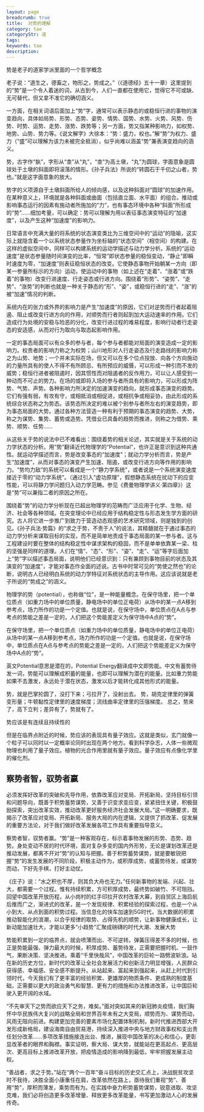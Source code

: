 ```yaml
---
layout: page
breadcrumb: true
title:  对势的理解
category: tao
categoryStr: 道
tags:
keywords: tao
description:
---
```




势是老子的道家学派里面的一个哲学概念

老子说：“道生之，德畜之，物形之，势成之。”（《道德经》五十一章）这里提到的“势”是一个令人着迷的词，从古到今，人们一直都在使用它，觉得它不可或缺、无可替代，但又拿不准它的确切涵义。


一方面，在相关词语后面加上“势”字，通常可以表示静态的或稳恒行进的事物的演变趋向，具体如局势、形势、态势、姿势、情势、国势、水势、火势、风势、伤势、时势、运势、走势、涨势、跌势等；另一方面，势又指某种影响力，如权势、地势、山势、势力等。《说文解字》大徐本：“势：盛力，权也。”解“势”为权力、盛力（“盛”可以理解为该力未被完全抵消），似乎尚难以涵盖“势”兼表演变趋向的涵义。

势，古字作“埶”，字形从“坴”从“丸”，“坴”为高土墩，“丸”为圆球，字面意象是圆球处于土墩的斜面即将滚落的情形。《孙子兵法》所说的“转圆石于千仞之山者，势也。”就是这字面意象的放大。

势字的义项源自于土墩斜面所给人的倾向感，以及这种斜面对“圆球”的加速作用。在某种意义上，环境就是各种斜面或曲面（包括直立面、水平面）的组合。推动或影响事态运行的因素有施动者所施加的“力”，也有事态环境中各种“斜面”所形成的“势”……细加考量，可以确定：势可以理解为用以表征事态演变特征的“加速度”，以及产生这种“加速度”的影响力。

日常语言中充满大量的将系统的状态演变类比为三维空间中的“运动”的隐喻，这实际上就隐含着一个以系统状态参量作为坐标轴的“状态空间”（相空间）的构建。在这样的虚拟空间中，同样可以构建系统的运动学描述与动力学分析。系统的“运动速度”是状态参量随时间演变的比率，“恒常”即状态参量的稳恒变动，“静止”即瞬时速度为零，“加速度”则表征稳恒状态的改变。它使静态事物开始朝某一方向（即某一参量所标示的方向）运动，使运动中的事物（如上述在“走着”、“涨着”或“跌着”的事物）改变行进速度、行走姿态或行进方向。围绕着“形势”、“姿势”、“走势”、“涨势”的判断也就是一种关于静态的“形”、“姿”，或稳恒行进的“走”、“涨”的被“加速”情况的判断。

系统内在的张力或外界的影响力是产生“加速度”的原因，它们对逆势而行者起着阻遏、阻止或改变行进方向的作用，对顺势而行者则起到加大运动速率的作用。它们造成行为处境的安稳与险恶的分化，改变行进过程的难易程度，影响行动者行走姿态的安适感，从而对行为取向与取态起影响作用。

一定的事态局面可以有众多的参与者，每个参与者都能对局面的演变造成一定的影响力。权贵者的影响力称之为权势；山川地形对人行走姿态及行走路线的影响力称之为山势、地势；一个并未实际在场，但又可以在多个位点投放、向各个方向施动的力量所具有的使人不得不有所顾忌、有所预应的威慑，可以形成一种引而不发的威势；稳恒行进者被阻遏时，因其惯性而对阻遏者的反作用力，可以让人感受到一种动而不可止的势力。在场的或即将入场的参与者所具有的影响力，可以形成为阵势、气势、声势。各种影响力所决定的加速演变的趋向，就形成事态演变的趋势。它们有强有弱，有攻有守，或相抵消或相促进，或相抗争或相妥协，由此形成的系统综合状态称之为势态。该势态所决定的难以被个别参与者所左右的演变趋势，即为事态局面的大势。通过各种方法营造一种有利于预期的事态演变的趋势、大势，称之为谋势、集势、蓄势或造势。凭借业已具备的趋势而推进，则称之为借势、乘势、顺势、任势……

从这些关于势的说法中已不难看出：围绕着势的相关论述，其实就是关于系统的动力学状态的分析。用“势”翻译近代物理学的“Potential”，也许正是意识到这种共通性。就运动学描述而言，势是改变事态的“加速度”；就动力学分析而言，势是产生“加速度”，从而对事态的演变产生加速、阻遏，或改变行进方向等作用的影响力。“势均力敌”的系统可以看成是一个“静力学系统”，或者说是一个系统演变速度接近于零的“动力学系统”。（通过引入“虚功原理”，假想静态系统在扰动下的应变性能，可以将静力学问题归入动力学范畴。参见《费曼物理学讲义·第四章》）这是“势”可以兼指二者的原因之所在。

围绕着“势”的动力学分析现在已超出物理学的范畴而广泛应用于化学、生物、经济、社会等各种领域。在突变理论中已经应用于结构稳定性与形态发生学方面的研究。古人将它进一步推广到致力于营造动态观感的艺术研究领域，则是独到的创见。《孙子兵法·势篇》的“求之于势，不责于人”的说法，其精髓就在于通过事态的动力学分析来谋取目标的实现，而不是简单地责成于事态局面的某一参与者。这与工程建设时要在整体的结构稳定性中谋求架构的稳固，而不是单单依靠某一梁、柱的坚强是同样的道理。人们在“情”、“态”、“形”、“姿”、“走”、“运”等字后面加上“势”字以描述事态局面，说明他们已经意识到：只有兼顾到事物目前的状态及其演变的“加速度”，才能对事态作全面的述说。古书中时常可见的“势使之然也”的论断，说明古人已经明白系统的动力学特征对系统状态的主导作用。这应该说就是老子所说的“势成之”的涵义。

物理学的势（potential），也称做“位”，是一种能量概念。在保守场里，把一个单位质点（如重力场中的单位质量，静电场中的单位正电荷）从场中的某一点A移到参考点，场力所作的功是一个定值。也就是说，在保守场中，单位质点在A点与参考点的势能之差是一定的，人们把这个势能差定义为保守场中A点的“势”。

在保守场里，把一个单位质点（如重力场中的单位质量，静电场中的单位正电荷）从场中的某一点A移到参考点，场力所作的功是一个定值。也就是说，在保守场中，单位质点在A点与参考点的势能之差是一定的，人们把这个势能差定义为保守场中A点的“势”。


英文Potential意思是潜在的，Potential Energy翻译成中文即势能。中文有蓄势待发一词，势能可以理解成积蓄的能量，也即可以理解为潜在的能量。比如重力势能如果不去激发，永远处于潜在状态，激发以后才能转化成其他形式的能量。

势，就是巴掌抡圆了，没打下来；弓拉开了，没射出去。
势，胡克定律里的弹簧变形量；牛顿黏性定律里的速度梯度；流线曲率定律里的压强梯度。
总之，势来了，高下立判；差异有了，势就有了。



势应该是有连续且持续性的

但是在临界点附近的时候，势应该的表现具有量子效应。这就是类似，玄门就像一个粒子可以同时以一定概率论同时出现在两个地方。看到科学杂志，人体一些微观物理也利用了量子效应。植物的光合作用里就有量子效应。量子效应有点像化学里的催化剂。

## 察势者智，驭势者赢
必须发挥好改革的突破和先导作用，依靠改革应对变局、开拓新局，坚持目标引领和问题导向，既善于积势蓄势谋势，又善于识变求变应变，紧紧扭住关键，积极鼓励探索，突出改革实效，推动改革更好服务经济社会发展大局。”这一明确要求，既揭示了改革应对变局、开拓新局、服务大局的内在逻辑，又提供了抓改革、促发展的重要方法论，对于我们做好改革发展各项工作具有重要指导意义。

察势者智，驭势者赢。“势”是一种客观存在，标示着事物发展的形势、态势、趋势。身处变动不居的时代环境，面对复杂多变的国内外形势，无论是谋划改革还是推动发展，都离不开对“势”的认知与把握。善于积势蓄势谋势，就是要敏锐把握“势”的发生发展的不同阶段，积极主动作为，或积厚成势，或蓄势待发，或谋势而动，下好先手棋，打好主动仗。

《庄子》说：“水之积也不厚，则其负大舟也无力。”任何新事物的发端、兴起、壮大，都需要一个过程。惟有持续积累，方可积厚成势，最终势如破竹、不可阻挡。回望中国改革开放历程，从小岗村的红手印拉开农村改革大幕，到自贸区上海启航后推而广之，渐进式的改革，是一个发现规律、积累经验的探索过程，也是一个从小到大、从点到面的积势过程。当信息化的快车加速到5G时代，当大数据的积累推动智能化的浪潮，以合乎规律的取势、占得先机的顺势，让新事物健康成长，让新动能加速壮大，才能以更多“小趋势”汇聚成磅礴的时代大潮、发展大势

势能积累到一定的临界点，就会喷薄而出、不可逆转。弹簧压得差不多的时候，也正是势能最强、弹力最大的时候，积厚成势、蓄势待发，正需要把握时机、一鼓作气，果断决策、坚决推进。乘着“千里快哉风”，中国改革的巨轮一路劈波斩浪。站在新的历史方位，新时代的改革让全社会发展活力和创新活力明显增强，人民群众获得感、幸福感、安全感不断提升。从站起来、富起来到强起来，从赶上时代到引领时代，今天我们有了更丰富的经验积累、更雄厚的物质条件、更成熟的制度基础，正需要以更大的政治勇气和智慧、更有力的措施和办法推进改革，让中国巨轮驶入更开阔的水域。



“不先审天下之势而欲应天下之务，难矣。”面对突如其来的新冠肺炎疫情，我们胸怀中华民族伟大复兴的战略全局和世界百年未有之大变局，顺势而为、谋势而动，风雨无阻向前进。构建更加完善的要素市场化配置体制机制，新时代推进西部大开发形成新格局，建设海南自由贸易港，持续深入推进中央与地方财政事权和支出责任划分改革……多项改革措施接连出台、推进，展现中国改革的决心和信心，更彰显改革者的眼界和胸襟。事实证明，察大局、谋大势，就能站在更高起点、更高层次、更高目标上推进改革开放，把疫情造成的影响降到最低，牢牢把握发展主动权。



“善战者，求之于势。”站在“两个一百年”奋斗目标的历史交汇点上，决战脱贫攻坚时不我待，决胜全面小康重任在肩，改革依然在路上，亟待我们重视“势”、善用“势”，厚积而薄发，乘势而有为。在实践中奋力积势蓄势谋势，锐意进取、攻坚克难，我们必将创造更多改革增量、释放更多改革能量，书写更加激动人心的发展传奇。